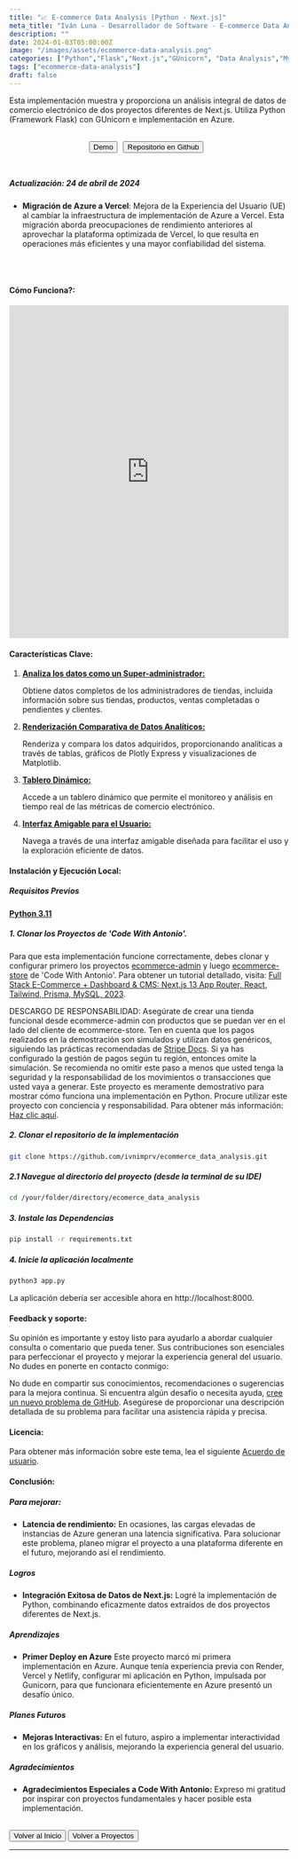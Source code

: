 ```yaml
---
title: "📈 E-commerce Data Analysis [Python - Next.js]"
meta_title: "Iván Luna - Desarrollador de Software - E-commerce Data Analysis"
description: ""
date: 2024-01-03T05:00:00Z
image: "/images/assets/ecommerce-data-analysis.png"
categories: ["Python","Flask","Next.js","GUnicorn", "Data Analysis","MySQL","Planetscale", "Soluciones", "Implementaciones", "Desarrollo Fullstack", "Despliegue en Azure"]
tags: ["ecommerce-data-analysis"]
draft: false
---
```


Esta implementación muestra y proporciona un análisis integral de datos de comercio electrónico de dos proyectos diferentes de Next.js. Utiliza Python (Framework Flask) con GUnicorn e implementación en Azure. 

<br>
<div style="display: flex; justify-content: center; flex-wrap: wrap; ">
  <button class="btn btn-primary" style="margin-right: 10px; margin-bottom: 10px;" onclick="window.open('https://ecommerce-data-analysis.vercel.app/', '_blank');">Demo</button>  
  <button class="btn btn-primary" style="margin-right: 10px; margin-bottom: 10px;" onclick="window.open('https://github.com/imprvhub/ecommerce-data-analysis/', '_blank');">Repositorio en Github</button>   
</div>

<style>
@media screen and (max-width: 530px) {
  .btn {
    margin-right: 0;
    margin-bottom: 10px;
    max-width: 250px; 
  }
}
</style>
<br>

##### Actualización: 24 de abril de 2024

- **Migración de Azure a Vercel**: Mejora de la Experiencia del Usuario (UE) al cambiar la infraestructura de implementación de Azure a Vercel. Esta migración aborda preocupaciones de rendimiento anteriores al aprovechar la plataforma optimizada de Vercel, lo que resulta en operaciones más eficientes y una mayor confiabilidad del sistema.
<br>

<br>

#### Cómo Funciona?:
<div style="text-align: center;">
  <iframe width="100%" height="600" src="https://www.youtube.com/embed/kJ6O4pHK_rc" frameborder="0" allowfullscreen style="margin: auto;"></iframe>
</div>

#### Características Clave:
1. <ins>**Analiza los datos como un Super-administrador:**<ins>

   Obtiene datos completos de los administradores de tiendas, incluida información sobre sus tiendas, productos, ventas completadas o pendientes y clientes.

2. <ins>**Renderización Comparativa de Datos Analíticos:**<ins>

   Renderiza y compara los datos adquiridos, proporcionando analíticas a través de tablas, gráficos de Plotly Express y visualizaciones de Matplotlib.

3. <ins>**Tablero Dinámico:**<ins>

   Accede a un tablero dinámico que permite el monitoreo y análisis en tiempo real de las métricas de comercio electrónico.

4. <ins>**Interfaz Amigable para el Usuario:**<ins>

   Navega a través de una interfaz amigable diseñada para facilitar el uso y la exploración eficiente de datos.


#### Instalación y Ejecución Local:

##### Requisitos Previos
[**Python 3.11**](https://www.python.org/downloads/release/python-3110/)

##### 1. Clonar los Proyectos de 'Code With Antonio'. 
Para que esta implementación funcione correctamente, debes clonar y configurar primero los proyectos [ecommerce-admin](https://github.com/antonioerdeljac/next13-ecommerce-admin) y luego [ecommerce-store](https://github.com/antonioerdeljac/next13-ecommerce-store) de 'Code With Antonio'. Para obtener un tutorial detallado, visita: [Full Stack E-Commerce + Dashboard & CMS: Next.js 13 App Router, React, Tailwind, Prisma, MySQL, 2023](https://www.youtube.com/watch?v=5miHyP6lExg).

DESCARGO DE RESPONSABILIDAD: Asegúrate de crear una tienda funcional desde ecommerce-admin con productos que se puedan ver en el lado del cliente de ecommerce-store. Ten en cuenta que los pagos realizados en la demostración son simulados y utilizan datos genéricos, siguiendo las prácticas recomendadas de [Stripe Docs](https://stripe.com/docs/testing ). Si ya has configurado la gestión de pagos según tu región, entonces omite la simulación. Se recomienda no omitir este paso a menos que usted tenga la seguridad y la responsabilidad de los movimientos o transacciones que usted vaya a generar. Este proyecto es meramente demostrativo para mostrar cómo funciona una implementación en Python. Procure utilizar este proyecto con conciencia y responsabilidad. Para obtener más información: [Haz clic aquí](https://ecommerce-data-analysis.vercel.app/user_agreements.html).

##### 2. Clonar el repositorio de la implementación
```bash
git clone https://github.com/ivnimprv/ecommerce_data_analysis.git
```
##### 2.1 Navegue al directorio del proyecto (desde la terminal de su IDE)
```bash
cd /your/folder/directory/ecomerce_data_analysis
```
##### 3. Instale las Dependencias
```bash
pip install -r requirements.txt
```
##### 4. Inicie la aplicación localmente
```bash
python3 app.py
```
La aplicación debería ser accesible ahora en http://localhost:8000.


#### Feedback y soporte:
Su opinión es importante y estoy listo para ayudarlo a abordar cualquier consulta o comentario que pueda tener. Sus contribuciones son esenciales para perfeccionar el proyecto y mejorar la experiencia general del usuario. No dudes en ponerte en contacto conmigo:

No dude en compartir sus conocimientos, recomendaciones o sugerencias para la mejora continua. Si encuentra algún desafío o necesita ayuda, [cree un nuevo problema de GitHub](https://github.com/imprvhub/ecommerce-data-analysis/issues/new). Asegúrese de proporcionar una descripción detallada de su problema para facilitar una asistencia rápida y precisa.

#### Licencia:
Para obtener más información sobre este tema, lea el siguiente [Acuerdo de usuario](https://ecommerce-data-analysis.vercel.app/user_agreements.html).

#### Conclusión:

##### Para mejorar:

- **Latencia de rendimiento:** En ocasiones, las cargas elevadas de instancias de Azure generan una latencia significativa. Para solucionar este problema, planeo migrar el proyecto a una plataforma diferente en el futuro, mejorando así el rendimiento.

##### Logros

- **Integración Exitosa de Datos de Next.js:**  Logré la implementación de Python, combinando eficazmente datos extraídos de dos proyectos diferentes de Next.js.

##### Aprendizajes

- **Primer Deploy en Azure** Este proyecto marcó mi primera implementación en Azure. Aunque tenía experiencia previa con Render, Vercel y Netlify, configurar mi aplicación en Python, impulsada por Gunicorn, para que funcionara eficientemente en Azure presentó un desafío único.

##### Planes Futuros

- **Mejoras Interactivas:** En el futuro, aspiro a implementar interactividad en los gráficos y análisis, mejorando la experiencia general del usuario.

##### Agradecimientos

- **Agradecimientos Especiales a Code With Antonio:** Expreso mi gratitud por inspirar con proyectos fundamentales y hacer posible esta implementación.

<br>
<div class="flex justify-between">
      <button class="btn btn-primary" onclick="window.location.href='/';">Volver al Inicio</button>
      <button class="btn btn-primary" onclick="window.location.href='/proyectos';">Volver a Proyectos</button>     
</div>

---
